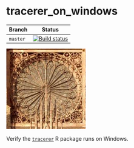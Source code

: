 # tracerer_on_windows

Branch   | Status
---------|----------------
`master` | [![Build status](https://ci.appveyor.com/api/projects/status/jyhck66d6yrbr12h/branch/master?svg=true)](https://ci.appveyor.com/project/richelbilderbeek/tracerer-on-windows/branch/master)

![](pics/tracerer_on_windows_logo_small.jpg)

Verify the [`tracerer`](https://github.com/ropensci/tracerer) R package runs on Windows.

 
